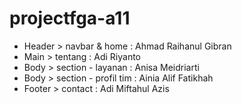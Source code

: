 # projectfga-a11

- Header > navbar & home : Ahmad Raihanul Gibran
- Main > tentang  : Adi Riyanto
- Body > section - layanan : Anisa Meidriarti
- Body > section - profil tim : Ainia Alif Fatikhah
- Footer > contact : Adi Miftahul Azis
